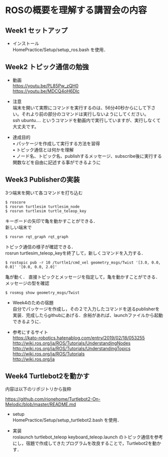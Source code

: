 ROSの概要を理解する講習会の内容
===

## Week1 セットアップ  
- インストール  
HomePractice/Setup/setup_ros.bash を使用．

## Week2 トピック通信の勉強 

- 動画  
https://youtu.be/PL85Pw_zQH0  
https://youtu.be/MDCQ4oH6Dlc  

- 注意  
端末を開いて実際にコマンドを実行するのは、56分40秒からにして下さい。それより前の部分のコマンドは実行しないようにしてください。  
ssh ubuntu.... というコマンドを動画内で実行していますが、実行しなくて大丈夫です。

- 達成目的  
• パッケージを作成して実行する方法を習得  
• トピック通信とは何かを理解  
• ノード名、トピック名、publishするメッセージ、subscribe後に実行する関数などを自由に記述する事ができるように

## Week3 Publisherの実装  
3つ端末を開いて各コマンドを打ち込む  
```
$ roscore
$ rosrun turtlesim turtlesim_node
$ rosrun turtlesim turtle_teleop_key
```
キーボードの矢印で亀を動かすことができる．  
新しい端末で
```
$ rosrun rqt_graph rqt_graph
```
トピック通信の様子が確認できる．  
rosrun turtlesim_teleop_keyを終了して，新しくコマンドを入力する．
```
$ rostopic pub -r 10 /turtle1/cmd_vel geometry_msgs/Twist '[3.0, 0.0, 0.0]' '[0.0, 0.0, 2.0]'
```
亀が動く．
直接トピックとメッセージを指定して，亀を動かすことができる．  
メッセージの型を確認
```
$ rosmsg show geometry_msgs/Twist
```

- Week4のための宿題  
自分でパッケージを作成し，その２で入力したコマンドを送るpublisherを実装．完成したらgithubにあげる．余裕があれば、launchファイルから起動できるように．  

- 参考にするサイト  
https://kato-robotics.hatenablog.com/entry/2019/02/18/053255  
http://wiki.ros.org/ja/ROS/Tutorials/UnderstandingNodes  
http://wiki.ros.org/ja/ROS/Tutorials/UnderstandingTopics  
http://wiki.ros.org/ja/ROS/Tutorials  
http://wiki.ros.org/ja

## Week4 Turtlebot2を動かす

内容は以下のリポジトリから抜粋

https://github.com/rionehome/Turtlebot2-On-Melodic/blob/master/README.md
- setup  
HomePractice/Setup/setup_turtlebot2.bash を使用．

- 実装  
roslaunch turtlebot_teleop keyboard_teleop.launch のトピック通信を参考にし，宿題で作成してきたプログラムを改良することで，Turtlebot2を動かす．
